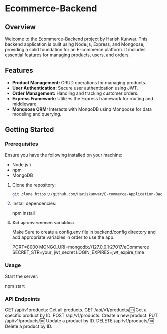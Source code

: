 # Ecommerce-Backend

## Overview

Welcome to the Ecommerce-Backend project by Harish Kunwar. 
This backend application is built using Node.js, Express, and Mongoose, providing a solid foundation for an E-commerce platform. 
It includes essential features for managing products, users, and orders.

## Features

- **Product Management:** CRUD operations for managing products.
- **User Authentication:** Secure user authentication using JWT.
- **Order Management:** Handling and tracking customer orders.
- **Express Framework:** Utilizes the Express framework for routing and middleware.
- **Mongoose ORM:** Interacts with MongoDB using Mongoose for data modeling and querying.

## Getting Started

### Prerequisites

Ensure you have the following installed on your machine:

- Node.js )
- npm 
- MongoDB

1. Clone the repository:

   ```bash
   git clone https://github.com/Hariskunwar/E-commerce-Application-Backend

2. Install dependencies:

   npm install

3. Set up environment variables:

   Make Sure to create a config.env file in backend/config directory and add appropriate variables in order to use the app.
   
   PORT=8000
   MONGO_URI=mongodb://127.0.0.1:27017/eCommerce
   SECRET_STR=your_jwt_secret
   LOGIN_EXPIRES=jwt_expire_time

### Usage

  Start the server:
  
  npm start

### API Endpoints

  GET /api/v1products: Get all products.
  GET /api/v1/products/:id: Get a specific product by ID.
  POST /api/v1/products: Create a new product.
  PUT /api/v1/products/:id: Update a product by ID.
  DELETE /api/v1/products/:id: Delete a product by ID.

   
